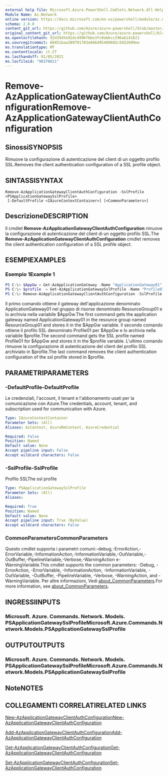 ```yaml
---
external help file: Microsoft.Azure.PowerShell.Cmdlets.Network.dll-Help.xml
Module Name: Az.Network
online version: https://docs.microsoft.com/en-us/powershell/module/az.network/remove-azapplicationgatewayclientauthconfiguration
schema: 2.0.0
content_git_url: https://github.com/Azure/azure-powershell/blob/master/src/Network/Network/help/Remove-AzApplicationGatewayClientAuthConfiguration.md
original_content_git_url: https://github.com/Azure/azure-powershell/blob/master/src/Network/Network/help/Remove-AzApplicationGatewayClientAuthConfiguration.md
ms.openlocfilehash: 92d3945e92dc4996fbbe3fc0abbcc296ab141621
ms.sourcegitcommit: 68451baa389791703e666d95469602c5652609ee
ms.translationtype: MT
ms.contentlocale: it-IT
ms.lasthandoff: 01/05/2021
ms.locfileid: "98378811"
---
```

# <span data-ttu-id="d058c-101">Remove-AzApplicationGatewayClientAuthConfiguration</span><span class="sxs-lookup"><span data-stu-id="d058c-101">Remove-AzApplicationGatewayClientAuthConfiguration</span></span>

## <span data-ttu-id="d058c-102">Sinossi</span><span class="sxs-lookup"><span data-stu-id="d058c-102">SYNOPSIS</span></span>
<span data-ttu-id="d058c-103">Rimuove la configurazione di autenticazione del client di un oggetto profilo SSL.</span><span class="sxs-lookup"><span data-stu-id="d058c-103">Removes the client authentication configuration of a SSL profile object.</span></span>

## <span data-ttu-id="d058c-104">SINTASSI</span><span class="sxs-lookup"><span data-stu-id="d058c-104">SYNTAX</span></span>

```
Remove-AzApplicationGatewayClientAuthConfiguration -SslProfile <PSApplicationGatewaySslProfile>
 [-DefaultProfile <IAzureContextContainer>] [<CommonParameters>]
```

## <span data-ttu-id="d058c-105">Descrizione</span><span class="sxs-lookup"><span data-stu-id="d058c-105">DESCRIPTION</span></span>
<span data-ttu-id="d058c-106">Il cmdlet **Remove-AzApplicationGatewayClientAuthConfiguration** rimuove la configurazione di autenticazione del client di un oggetto profilo SSL.</span><span class="sxs-lookup"><span data-stu-id="d058c-106">The **Remove-AzApplicationGatewayClientAuthConfiguration** cmdlet removes the client authentication configuration of a SSL profile object.</span></span>

## <span data-ttu-id="d058c-107">ESEMPI</span><span class="sxs-lookup"><span data-stu-id="d058c-107">EXAMPLES</span></span>

### <span data-ttu-id="d058c-108">Esempio 1</span><span class="sxs-lookup"><span data-stu-id="d058c-108">Example 1</span></span>
```powershell
PS C:\> $AppGw = Get-AzApplicationGateway -Name "ApplicationGateway01" -ResourceGroupName "ResourceGroup01"
PS C:\> $profile  = Get-AzApplicationGatewaySslProfile -Name "Profile01" -ApplicationGateway $AppGw
PS C:\> Remove-AzApplicationGatewayClientAuthConfiguration -SslProfile $profile
```

<span data-ttu-id="d058c-109">Il primo comando ottiene il gateway dell'applicazione denominato ApplicationGateway01 nel gruppo di risorse denominato ResourceGroup01 e lo archivia nella variabile $AppGw.</span><span class="sxs-lookup"><span data-stu-id="d058c-109">The first command gets the application gateway named ApplicationGateway01 in the resource group named ResourceGroup01 and stores it in the $AppGw variable.</span></span> <span data-ttu-id="d058c-110">Il secondo comando ottiene il profilo SSL denominato Profile01 per $AppGw e lo archivia nella variabile $profile.</span><span class="sxs-lookup"><span data-stu-id="d058c-110">The second command gets the SSL profile named Profile01 for $AppGw and stores it in the $profile variable.</span></span> <span data-ttu-id="d058c-111">L'ultimo comando rimuove la configurazione di autenticazione del client del profilo SSL archiviato in $profile.</span><span class="sxs-lookup"><span data-stu-id="d058c-111">The last command removes the client authentication configuration of the ssl profile stored in $profile.</span></span>

## <span data-ttu-id="d058c-112">PARAMETRI</span><span class="sxs-lookup"><span data-stu-id="d058c-112">PARAMETERS</span></span>

### <span data-ttu-id="d058c-113">-DefaultProfile</span><span class="sxs-lookup"><span data-stu-id="d058c-113">-DefaultProfile</span></span>
<span data-ttu-id="d058c-114">Le credenziali, l'account, il tenant e l'abbonamento usati per la comunicazione con Azure.</span><span class="sxs-lookup"><span data-stu-id="d058c-114">The credentials, account, tenant, and subscription used for communication with Azure.</span></span>

```yaml
Type: IAzureContextContainer
Parameter Sets: (All)
Aliases: AzContext, AzureRmContext, AzureCredential

Required: False
Position: Named
Default value: None
Accept pipeline input: False
Accept wildcard characters: False
```

### <span data-ttu-id="d058c-115">-SslProfile</span><span class="sxs-lookup"><span data-stu-id="d058c-115">-SslProfile</span></span>
<span data-ttu-id="d058c-116">Profilo SSL</span><span class="sxs-lookup"><span data-stu-id="d058c-116">The ssl profile</span></span>

```yaml
Type: PSApplicationGatewaySslProfile
Parameter Sets: (All)
Aliases:

Required: True
Position: Named
Default value: None
Accept pipeline input: True (ByValue)
Accept wildcard characters: False
```

### <span data-ttu-id="d058c-117">CommonParameters</span><span class="sxs-lookup"><span data-stu-id="d058c-117">CommonParameters</span></span>
<span data-ttu-id="d058c-118">Questo cmdlet supporta i parametri comuni:-debug,-ErrorAction,-ErrorVariable,-InformationAction,-InformationVariable,-OutVariable,-OutBuffer,-PipelineVariable,-Verbose,-WarningAction e-WarningVariable.</span><span class="sxs-lookup"><span data-stu-id="d058c-118">This cmdlet supports the common parameters: -Debug, -ErrorAction, -ErrorVariable, -InformationAction, -InformationVariable, -OutVariable, -OutBuffer, -PipelineVariable, -Verbose, -WarningAction, and -WarningVariable.</span></span> <span data-ttu-id="d058c-119">Per altre informazioni, Vedi [about_CommonParameters](http://go.microsoft.com/fwlink/?LinkID=113216).</span><span class="sxs-lookup"><span data-stu-id="d058c-119">For more information, see [about_CommonParameters](http://go.microsoft.com/fwlink/?LinkID=113216).</span></span>

## <span data-ttu-id="d058c-120">INGRESSI</span><span class="sxs-lookup"><span data-stu-id="d058c-120">INPUTS</span></span>

### <span data-ttu-id="d058c-121">Microsoft. Azure. Commands. Network. Models. PSApplicationGatewaySslProfile</span><span class="sxs-lookup"><span data-stu-id="d058c-121">Microsoft.Azure.Commands.Network.Models.PSApplicationGatewaySslProfile</span></span>

## <span data-ttu-id="d058c-122">OUTPUT</span><span class="sxs-lookup"><span data-stu-id="d058c-122">OUTPUTS</span></span>

### <span data-ttu-id="d058c-123">Microsoft. Azure. Commands. Network. Models. PSApplicationGatewaySslProfile</span><span class="sxs-lookup"><span data-stu-id="d058c-123">Microsoft.Azure.Commands.Network.Models.PSApplicationGatewaySslProfile</span></span>

## <span data-ttu-id="d058c-124">Note</span><span class="sxs-lookup"><span data-stu-id="d058c-124">NOTES</span></span>

## <span data-ttu-id="d058c-125">COLLEGAMENTI CORRELATI</span><span class="sxs-lookup"><span data-stu-id="d058c-125">RELATED LINKS</span></span>

[<span data-ttu-id="d058c-126">New-AzApplicationGatewayClientAuthConfiguration</span><span class="sxs-lookup"><span data-stu-id="d058c-126">New-AzApplicationGatewayClientAuthConfiguration</span></span>](./New-AzApplicationGatewayClientAuthConfiguration.md)

[<span data-ttu-id="d058c-127">Add-AzApplicationGatewayClientAuthConfiguration</span><span class="sxs-lookup"><span data-stu-id="d058c-127">Add-AzApplicationGatewayClientAuthConfiguration</span></span>](./Add-AzApplicationGatewayClientAuthConfiguration.md)

[<span data-ttu-id="d058c-128">Get-AzApplicationGatewayClientAuthConfiguration</span><span class="sxs-lookup"><span data-stu-id="d058c-128">Get-AzApplicationGatewayClientAuthConfiguration</span></span>](./Get-AzApplicationGatewayClientAuthConfiguration.md)

[<span data-ttu-id="d058c-129">Set-AzApplicationGatewayClientAuthConfiguration</span><span class="sxs-lookup"><span data-stu-id="d058c-129">Set-AzApplicationGatewayClientAuthConfiguration</span></span>](./Set-AzApplicationGatewayClientAuthConfiguration.md)